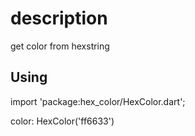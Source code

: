 # description

get color from hexstring

## Using

import 'package:hex_color/HexColor.dart';

color: HexColor('ff6633')
